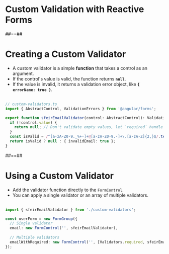 <!-- .slide: class="transition-bg-sfeir-1 underline"" -->
# Custom Validation with Reactive Forms

##==##

<!-- .slide: class="with-code inconsolata" -->
# Creating a Custom Validator

- A custom validator is a simple **function** that takes a control as an argument.
- If the control's value is valid, the function returns **`null`**.
- If the value is invalid, it returns a validation error object, like **`{ errorName: true }`**.
<br/><br/>

```typescript
// custom-validators.ts
import { AbstractControl, ValidationErrors } from '@angular/forms';

export function sfeirEmailValidator(control: AbstractControl): ValidationErrors | null {
  if (!control.value) {
    return null; // Don't validate empty values, let `required` handle it
  }
  const isValid = /^[a-zA-Z0-9._%+-]+@[a-zA-Z0-9.-]+\.[a-zA-Z]{2,}$/.test(control.value);
  return isValid ? null : { invalidEmail: true };
}
```
<!-- .element: class="medium-code" -->

##==##
<!-- .slide: class="with-code inconsolata" -->
# Using a Custom Validator

- Add the validator function directly to the `FormControl`.
- You can apply a single validator or an array of multiple validators.
<br/><br/>

```typescript
import { sfeirEmailValidator } from './custom-validators';

const userForm = new FormGroup({
  // Single validator
  email: new FormControl('', sfeirEmailValidator),
  
  // Multiple validators
  emailWithRequired: new FormControl('', [Validators.required, sfeirEmailValidator]),
});
```
<!-- .element: class="medium-code" -->
